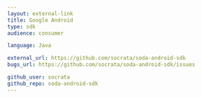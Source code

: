 ```yaml
---
layout: external-link
title: Google Android
type: sdk 
audience: consumer

language: Java

external_url: https://github.com/socrata/soda-android-sdk
bugs_url: https://github.com/socrata/soda-android-sdk/issues

github_user: socrata
github_repo: soda-android-sdk
---
```

